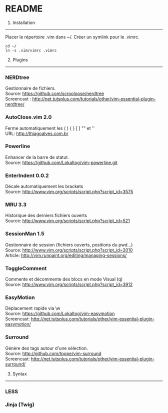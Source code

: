 
README
======

1) Installation
---------------

Placer le répertoire .vim dans ~/. Créer un symlink pour le .vimrc.

	cd ~/
	ln -s .vim/vimrc .vimrc


2) Plugins
----------

### NERDtree
Gestionnaire de fichiers.<br/>
Source: https://github.com/scrooloose/nerdtree<br/>
Screencast : http://net.tutsplus.com/tutorials/other/vim-essential-plugin-nerdtree/

### AutoClose.vim 2.0
Ferme automatiquement les ( ) {  } [  ] "" et ''<br/>
URL: http://thiagoalves.com.br<br/>

### Powerline
Enhancer de la barre de statut.<br/>
Source: https://github.com/Lokaltog/vim-powerline.git

### EnterIndent 0.0.2
Décale automatiquement les brackets<br/>
Source: http://www.vim.org/scripts/script.php?script_id=3575

### MRU 3.3
Historique des derniers fichiers ouverts<br/>
Source: http://www.vim.org/scripts/script.php?script_id=521

### SessionMan 1.5
Gestionnaire de session (fichiers ouverts, positions du pwd...)<br/>
Source: http://www.vim.org/scripts/script.php?script_id=2010<br/>
Article: http://vim.runpaint.org/editing/managing-sessions/

### ToggleComment
Commente et décommente des blocs en mode Visual (q)<br/>
Source: http://www.vim.org/scripts/script.php?script_id=3912

### EasyMotion
Déplacement rapide via \\w<br/>
Source: https://github.com/Lokaltog/vim-easymotion<br/>
Screencast: http://net.tutsplus.com/tutorials/other/vim-essential-plugin-easymotion/

### Surround
Génère des tags autour d'une sélection.<br/>
Source: http://github.com/tpope/vim-surround<br/>
Screencast: http://net.tutsplus.com/tutorials/other/vim-essential-plugin-surround/


3) Syntax
---------

### LESS
### Jinja (Twig)
